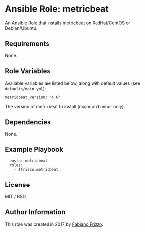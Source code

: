 # Ansible Role: metricbeat

An Ansible Role that installs metricbeat on RedHat/CentOS or Debian/Ubuntu.

## Requirements

None.

## Role Variables

Available variables are listed below, along with default values (see `defaults/main.yml`):

    metricbeat_version: "4.6"

The version of metricbeat to install (major and minor only).

## Dependencies

None.

## Example Playbook

    - hosts: metricbeat
      roles:
        - ffrizzo.metricbeat

## License

MIT / BSD

## Author Information

This role was created in 2017 by [Fabiano Frizzo](https://www.ffrizzo.com/).
